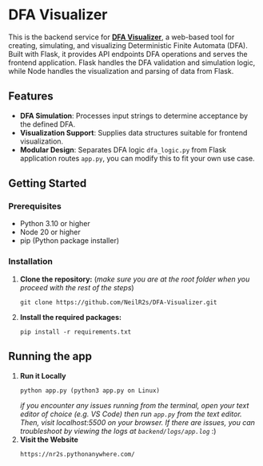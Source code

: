 # DFA Visualizer

This is the backend service for **[DFA Visualizer](https://nr2s.pythonanywhere.com/)**, a web-based tool for creating, simulating, and visualizing Deterministic Finite Automata (DFA). Built with Flask, it provides API endpoints DFA operations and serves the frontend application. Flask handles the DFA validation and simulation logic, while Node handles the visualization and parsing of data from Flask.

## Features

- **DFA Simulation**: Processes input strings to determine acceptance by the defined DFA.
- **Visualization Support**: Supplies data structures suitable for frontend visualization.
- **Modular Design**: Separates DFA logic `dfa_logic.py` from Flask application routes `app.py`, you can modify this to fit your own use case.

## Getting Started

### Prerequisites

- Python 3.10 or higher
- Node 20 or higher
- pip (Python package installer)

### Installation

1. **Clone the repository:** (*make sure you are at the root folder when you proceed with the rest of the steps*)
   ```
   git clone https://github.com/NeilR2s/DFA-Visualizer.git
   ```
2. **Install the required packages:**
   ```
   pip install -r requirements.txt
   ```
## Running the app

1. **Run it Locally**
   ```
   python app.py (python3 app.py on Linux)
   ```
   *if you encounter any issues running from the terminal, open your text editor of choice (e.g. VS Code)
     then run  `app.py` from the text editor. Then, visit localhost:5500 on your browser. If there are issues, you can troubleshoot by viewing the logs at `backend/logs/app.log`* :)
2. **Visit the Website**
   ```
   https://nr2s.pythonanywhere.com/
   ```

   
